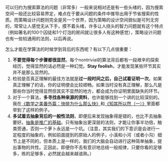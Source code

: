 可以归约为搜索算法的问题（非常多）一般来说相对还是有一些头绪的，因为搜索空间一般还比较容易界定，难点在于要从问题的条件中推导出用于节省搜索的性质。而策略设计问题则完全是另一个世界，因为策略的设计空间貌似是可列无穷的，常常让人感觉无从下手，摸不着头绪，许多让人挠头的智力问题就有这个特点（例如著名的100个囚徒和1个灯泡的房间就让很多人有这种感觉），策略设计问题也有一些较通用的法则，以后再说。

怎么才能在学算法的时候学到背后的东西呢？有以下几点很重要：

1. **不要觉得每个步骤都很显然**，每个nontrivial的算法背后都有一段艰辛的探索经历，觉得显然的话必然是一种幻觉。**Stay foolish**，才能发现某些环节其实并不是那么显然的。
2. 检验是否真正理解的最佳方法就是**过一段时间之后，自己试着证明一次**。如果真正理解了的话，你的证明便会比较顺畅。如果当时没有真正理解，那么凡是那些你当时觉得显然但其实不显然的地方，都会成为你证明里面缺失的环节。
3. 对于一个算法，**多寻找各种来源的资料**，也许能够找到一个讲的比较深刻的。我在[《数学之美番外篇：快排为什么那么快》](http://mindhacks.cn/2008/06/13/why-is-quicksort-so-quick/)和[《知其所以然（一）》](http://mindhacks.cn/2008/07/07/the-importance-of-knowing-why/)里面都举到了这样的例子。
4. **多试着去抽象背后的一般性法则**，即便后来发现抽象得是错的，也比不去抽象要好。[抽象是推广的基础](http://mindhacks.cn/2009/03/28/effective-learning-and-memorization/)。只有抽象出更深层的法则，才能让你事半功倍，触类旁通，否则一个萝卜永远是一个坑。（注意，其实我们的下意识是会进行一定程度的抽象的，例如前面提到的原始人的例子，小溪和小河（或者小沟）细节上是不同的，但本质上是一样的，我们的大脑会自动进行这种简单抽象，提出事物的共性。正因此，即便你不去有意识地总结一般规律，只要你看的足够多，练的足够多，必然就会越来越谙熟。）